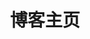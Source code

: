 ---
home: true
icon: home
title: 博客主页
heroText: " "
bgImage: /images/blogbg-08.jpg
bgImageStyle: {height: 25rem}
heroFullScreen: false
layout: Blog
copyright: false
---